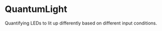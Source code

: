 QuantumLight
============

Quantifying LEDs to lit up differently based on different input conditions.
